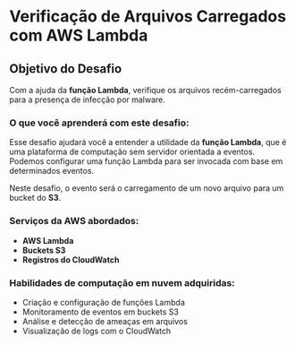 # Verificação de Arquivos Carregados com AWS Lambda

## Objetivo do Desafio

Com a ajuda da **função Lambda**, verifique os arquivos recém-carregados para a presença de infecção por malware.

### O que você aprenderá com este desafio:

Esse desafio ajudará você a entender a utilidade da **função Lambda**, que é uma plataforma de computação sem servidor orientada a eventos. Podemos configurar uma função Lambda para ser invocada com base em determinados eventos.

Neste desafio, o evento será o carregamento de um novo arquivo para um bucket do **S3**.

### Serviços da AWS abordados:

- **AWS Lambda**
- **Buckets S3**
- **Registros do CloudWatch**

### Habilidades de computação em nuvem adquiridas:

- Criação e configuração de funções Lambda
- Monitoramento de eventos em buckets S3
- Análise e detecção de ameaças em arquivos
- Visualização de logs com o CloudWatch
